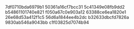 7df0710bda6979b1
50361a16cf7bcc31
5c41349e08fb9dd2
b54861101740e821
f050a67c0e903a12
63388ce6ea1820e1
26e68d53a412f1c5
56d6a1844ee4b2dc
b32633dbcfd7826a
9830ab546a9043bb
c1f03825d7074b94
